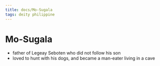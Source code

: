 ```yaml
---
title: docs/Mo-Sugala
tags: deity philippine
---
```


# Mo-Sugala
- father of Legeay Seboten who did not follow his son
- loved to hunt with his dogs, and became a man-eater living in a cave